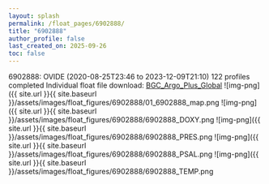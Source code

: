 ```yaml
---
layout: splash
permalink: /float_pages/6902888/
title: "6902888"
author_profile: false
last_created_on: 2025-09-26
toc: false
---
```

 
6902888: OVIDE (2020-08-25T23:46 to 2023-12-09T21:10)
122 profiles completed
Individual float file download: [BGC_Argo_Plus_Global](https://ftp.soest.hawaii.edu/bgc_argo_plus/Individual_Floats/outliers_removed/6902888_Sprof_processed.nc)
![img-png]({{ site.url }}{{ site.baseurl }}/assets/images/float_figures/6902888/01_6902888_map.png
![img-png]({{ site.url }}{{ site.baseurl }}/assets/images/float_figures/6902888/6902888_DOXY.png
![img-png]({{ site.url }}{{ site.baseurl }}/assets/images/float_figures/6902888/6902888_PRES.png
![img-png]({{ site.url }}{{ site.baseurl }}/assets/images/float_figures/6902888/6902888_PSAL.png
![img-png]({{ site.url }}{{ site.baseurl }}/assets/images/float_figures/6902888/6902888_TEMP.png
